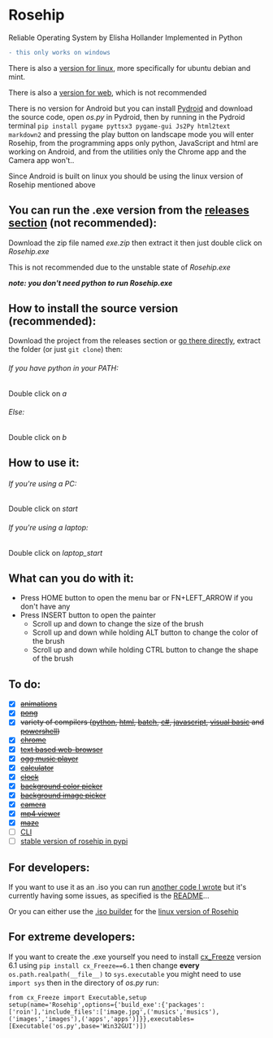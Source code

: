 # Rosehip

Reliable Operating System by Elisha Hollander Implemented in Python

```diff
- this only works on windows
```

There is also a [version for linux](https://github.com/donno2048/Rosehip-L), more specifically for ubuntu debian and mint.

There is also a [version for web](https://github.com/donno2048/Rosehip-repl), which is not recommended

There is no version for Android but you can install [Pydroid](https://play.google.com/store/apps/details?id=ru.iiec.pydroid3) and download the source code, open _os.py_ in Pydroid, then by running in the Pydroid terminal `pip install pygame pyttsx3 pygame-gui Js2Py html2text markdown2` and pressing the play button on landscape mode you will enter Rosehip, from the programming apps only python, JavaScript and html are working on Android, and from the utilities only the Chrome app and the Camera app won't..

Since Android is built on linux you should be using the linux version of Rosehip mentioned above

## You can run the .exe version from the [releases section](https://github.com/donno2048/Rosehip/releases) (not recommended):

Download the zip file named _exe.zip_ then extract it then just double click on _Rosehip.exe_

This is not recommended due to the unstable state of _Rosehip.exe_

___note: you don't need python to run Rosehip.exe___

## How to install the source version (recommended):

Download the project from the releases section or [go there directly](https://github.com/donno2048/Rosehip/releases), extract the folder (or just `git clone`) then:
###### If you have python in your PATH:
Double click on _a_
###### Else:
Double click on _b_
## How to use it:
###### If you're using a PC:

Double click on _start_

###### If you're using a laptop:

Double click on _laptop_start_

## What can you do with it:

* Press HOME button to open the menu bar or FN+LEFT_ARROW if you don't have any
* Press INSERT button to open the painter
  * Scroll up and down to change the size of the brush
  * Scroll up and down while holding ALT button to change the color of the brush
  * Scroll up and down while holding CTRL button to change the shape of the brush


## To do:
- [x] ~~[animations](https://en.wikipedia.org/wiki/Stop_motion)~~
- [x] ~~[pong](https://en.wikipedia.org/wiki/Pong)~~
- [x] ~~variety of compilers ([python](https://www.python.org/), [html](https://en.wikipedia.org/wiki/HTML), [batch](https://en.wikipedia.org/wiki/Batch_file), [c#](https://docs.microsoft.com/en-us/dotnet/csharp/), [javascript](https://www.javascript.com/), [visual basic](https://docs.microsoft.com/en-us/dotnet/visual-basic/) and [powershell](https://docs.microsoft.com/en-us/powershell/scripting/overview?view=powershell-7))~~
- [x] ~~[chrome](https://en.wikipedia.org/wiki/Google_Chrome)~~
- [x] ~~[text based web-browser](https://en.wikipedia.org/wiki/Text-based_web_browser)~~
- [x] ~~[ogg music player](https://en.wikipedia.org/wiki/Ogg)~~
- [x] ~~[calculator](https://en.wikipedia.org/wiki/Calculator)~~
- [x] ~~[clock](https://en.wikipedia.org/wiki/Clock)~~
- [x] ~~[background color picker](https://en.wikipedia.org/wiki/Wallpaper_(computing))~~
- [x] ~~[background image picker](https://en.wikipedia.org/wiki/Wallpaper_(computing))~~
- [x] ~~[camera](https://en.wikipedia.org/wiki/Camera)~~
- [x] ~~[mp4 viewer](https://en.wikipedia.org/wiki/MPEG-4_Part_14)~~
- [x] ~~[maze](https://en.wikipedia.org/wiki/Maze)~~
- [ ] [CLI](https://en.wikipedia.org/wiki/Command-line_interface)
- [ ] [stable version of rosehip in pypi](https://pypi.org/project/rosehip/)

## For developers:

If you want to use it as an .iso you can run [another code I wrote](https://github.com/donno2048/CITUR) but it's currently having some issues, as specified is the [README](https://github.com/donno2048/CITUR/blob/master/README.md)...

Or you can either use the [.iso builder](https://github.com/donno2048/CITUR-L) for the [linux version of Rosehip](https://github.com/donno2048/Rosehip-L)

## For extreme developers:

If you want to create the .exe yourself you need to install [cx_Freeze](https://cx-freeze.readthedocs.io/en/latest/) version 6.1 using `pip install cx_Freeze==6.1` then change __every__ `os.path.realpath(__file__)` to `sys.executable` you might need to use `import sys` then in the directory of _os.py_ run:
```python3
from cx_Freeze import Executable,setup
setup(name='Rosehip',options={'build_exe':{'packages':['roin'],'include_files':['image.jpg',('musics','musics'),('images','images'),('apps','apps')]}},executables=[Executable('os.py',base='Win32GUI')])
```
